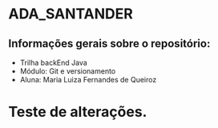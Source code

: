 # ADA_SANTANDER

## Informações gerais sobre o repositório:
* Trilha backEnd Java
* Módulo: Git e versionamento
* Aluna: Maria Luiza Fernandes de Queiroz

# Teste de alterações.
